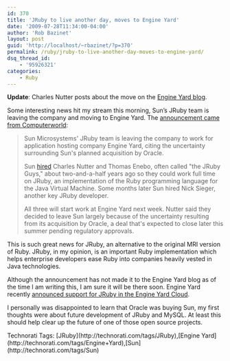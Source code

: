 ```yaml
---
id: 370
title: 'JRuby to live another day, moves to Engine Yard'
date: '2009-07-28T11:34:00-04:00'
author: 'Rob Bazinet'
layout: post
guid: 'http://localhost/~rbazinet/?p=370'
permalink: /ruby/jruby-to-live-another-day-moves-to-engine-yard/
dsq_thread_id:
    - '95926321'
categories:
    - Ruby
---
```


**Update**: Charles Nutter posts about the move on the [Engine Yard blog](http://www.engineyard.com/blog/2009/jrubys-future-at-engine-yard/).

Some interesting news hit my stream this morning, Sun’s JRuby team is leaving the company and moving to Engine Yard. The [announcement came from Computerworld](http://www.computerworld.com/s/article/9135958/Sun_s_JRuby_team_jumps_ship_to_Engine_Yard?taxonomyId=57&pageNumber=1):

> Sun Microsystems' JRuby team is leaving the company to work for application hosting company Engine Yard, citing the uncertainty surrounding Sun's planned acquisition by Oracle.
> 
> Sun [hired](http://www.tbray.org/ongoing/When/200x/2006/09/07/JRuby-guys) Charles Nutter and Thomas Enebo, often called "the JRuby Guys," about two-and-a-half years ago so they could work full time on JRuby, an implementation of the Ruby programming language for the Java Virtual Machine. Some months later Sun hired Nick Sieger, another key JRuby developer.
> 
> All three will start work at Engine Yard next week. Nutter said they decided to leave Sun largely because of the uncertainty resulting from its acquisition by Oracle, a deal that's expected to close later this summer pending regulatory approvals.

This is such great news for JRuby, an alternative to the original MRI version of Ruby. JRuby, in my opinion, is an important Ruby implementation which helps enterprise developers ease Ruby into companies heavily vested in Java technologies.

Although the announcement has not made it to the Engine Yard blog as of the time I am writing this, I am sure it will be there soon. Engine Yard recently [announced support for JRuby in the Engine Yard Cloud](http://www.engineyard.com/blog/2009/engine-yard-adds-jruby-support/).

I personally was disappointed to learn that Oracle was buying Sun, my first thoughts were about future development of JRuby and MySQL. At least this should help clear up the future of one of those open source projects.

<div class="wlWriterEditableSmartContent" id="scid:0767317B-992E-4b12-91E0-4F059A8CECA8:1f3267a6-81a4-4c66-8df8-c19555bef007" style="margin: 0px; padding: 0px; display: inline; float: none;">Technorati Tags: [JRuby](http://technorati.com/tags/JRuby),[Engine Yard](http://technorati.com/tags/Engine+Yard),[Sun](http://technorati.com/tags/Sun)</div>